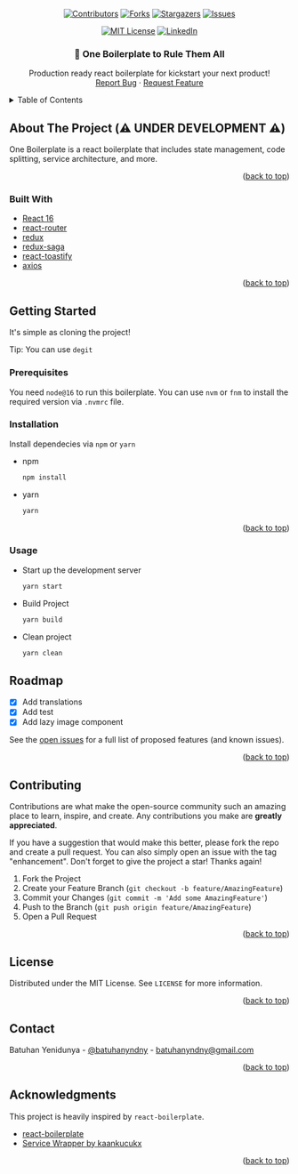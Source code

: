 <div id="top"></div>

<div align="center">

[![Contributors][contributors-shield]][contributors-url] [![Forks][forks-shield]][forks-url] [![Stargazers][stars-shield]][stars-url] [![Issues][issues-shield]][issues-url]

</div>
<div align="center">

[![MIT License][license-shield]][license-url] [![LinkedIn][linkedin-shield]][linkedin-url]

</div>

<div align="center">
  <h3 align="center">💍 One Boilerplate to Rule Them All</h3>

  <p align="center">
    Production ready react boilerplate for kickstart your next product!
    <br />
    <a href="https://github.com/batuhanyndny/one-boilerplate/issues">Report Bug</a>
    ·
    <a href="https://github.com/batuhanyndny/one-boilerplate/issues">Request Feature</a>
  </p>
</div>

<!-- TABLE OF CONTENTS -->
<details>
  <summary>Table of Contents</summary>
  <ol>
    <li>
      <a href="#about-the-project">About The Project</a>
      <ul>
        <li><a href="#built-with">Built With</a></li>
      </ul>
    </li>
    <li>
      <a href="#getting-started">Getting Started</a>
      <ul>
        <li><a href="#prerequisites">Prerequisites</a></li>
        <li><a href="#installation">Installation</a></li>
      </ul>
    </li>
    <li><a href="#usage">Usage</a></li>
    <li><a href="#roadmap">Roadmap</a></li>
    <li><a href="#contributing">Contributing</a></li>
    <li><a href="#license">License</a></li>
    <li><a href="#contact">Contact</a></li>
    <li><a href="#acknowledgments">Acknowledgments</a></li>
  </ol>
</details>

<!-- ABOUT THE PROJECT -->

## About The Project (⚠️ UNDER DEVELOPMENT ⚠️)

One Boilerplate is a react boilerplate that includes state management, code splitting, service architecture, and more.

<p align="right">(<a href="#top">back to top</a>)</p>

### Built With

- [React 16](https://reactjs.org/)
- [react-router](https://reactrouter.com/)
- [redux](https://redux.js.org/)
- [redux-saga](https://redux-saga.js.org/)
- [react-toastify](https://github.com/fkhadra/react-toastify)
- [axios](https://github.com/axios/axios)

<p align="right">(<a href="#top">back to top</a>)</p>

<!-- GETTING STARTED -->

## Getting Started

It's simple as cloning the project!

Tip: You can use `degit`

### Prerequisites

You need `node@16` to run this boilerplate. You can use `nvm` or `fnm` to install the required version via `.nvmrc` file.

### Installation

Install dependecies via `npm` or `yarn`

- npm
  ```sh
  npm install
  ```
- yarn
  ```sh
  yarn
  ```

<p align="right">(<a href="#top">back to top</a>)</p>


### Usage

- Start up the development server 
	```sh
	yarn start
	```

- Build Project
	```sh
	yarn build
	```	
- Clean project
	```sh
	yarn clean
	```
<!-- ROADMAP -->

## Roadmap

- [x] Add translations
- [x] Add test
- [x] Add lazy image component

See the [open issues](https://github.com/batuhanyndny/one-boilerplate/issues) for a full list of proposed features (and known issues).

<p align="right">(<a href="#top">back to top</a>)</p>

<!-- CONTRIBUTING -->

## Contributing

Contributions are what make the open-source community such an amazing place to learn, inspire, and create. Any contributions you make are **greatly appreciated**.

If you have a suggestion that would make this better, please fork the repo and create a pull request. You can also simply open an issue with the tag "enhancement".
Don't forget to give the project a star! Thanks again!

1. Fork the Project
2. Create your Feature Branch (`git checkout -b feature/AmazingFeature`)
3. Commit your Changes (`git commit -m 'Add some AmazingFeature'`)
4. Push to the Branch (`git push origin feature/AmazingFeature`)
5. Open a Pull Request

<p align="right">(<a href="#top">back to top</a>)</p>

<!-- LICENSE -->

## License

Distributed under the MIT License. See `LICENSE` for more information.

<p align="right">(<a href="#top">back to top</a>)</p>

<!-- CONTACT -->

## Contact

Batuhan Yenidunya - [@batuhanyndny](https://twitter.com/batuhanyndny) - batuhanyndny@gmail.com

<p align="right">(<a href="#top">back to top</a>)</p>

<!-- ACKNOWLEDGMENTS -->

## Acknowledgments

This project is heavily inspired by `react-boilerplate`.

- [react-boilerplate](https://github.com/react-boilerplate/react-boilerplate)
- [Service Wrapper by kaankucukx](https://github.com/kaankucukx/redux-saga-service-wrapper)

<p align="right">(<a href="#top">back to top</a>)</p>

<!-- MARKDOWN LINKS & IMAGES -->
<!-- https://www.markdownguide.org/basic-syntax/#reference-style-links -->

[contributors-shield]: https://img.shields.io/github/contributors/batuhanyndny/one-boilerplate.svg?style=for-the-badge
[contributors-url]: https://github.com/batuhanyndny/one-boilerplate/graphs/contributors
[forks-shield]: https://img.shields.io/github/forks/batuhanyndny/one-boilerplate.svg?style=for-the-badge
[forks-url]: https://github.com/batuhanyndny/one-boilerplate/network/members
[stars-shield]: https://img.shields.io/github/stars/batuhanyndny/one-boilerplate.svg?style=for-the-badge
[stars-url]: https://github.com/batuhanyndny/one-boilerplate/stargazers
[issues-shield]: https://img.shields.io/github/issues/batuhanyndny/one-boilerplate.svg?style=for-the-badge
[issues-url]: https://github.com/batuhanyndny/one-boilerplate/issues
[license-shield]: https://img.shields.io/github/license/batuhanyndny/one-boilerplate?style=for-the-badge
[license-url]: https://github.com/batuhanyndny/one-boilerplate/blob/master/LICENSE
[linkedin-shield]: https://img.shields.io/badge/-LinkedIn-black.svg?style=for-the-badge&logo=linkedin&colorB=555
[linkedin-url]: https://linkedin.com/in/batuhanyndny
[product-screenshot]: images/screenshot.png
